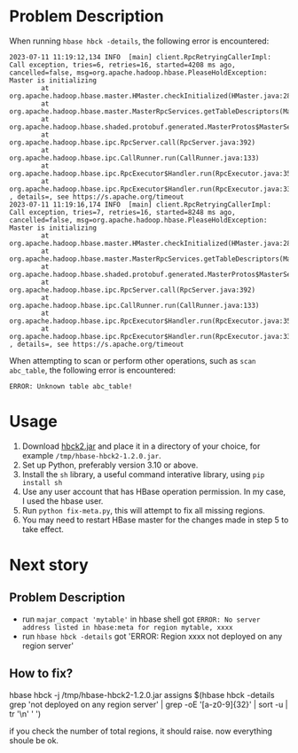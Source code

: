 # Problem Description

When running `hbase hbck -details`, the following error is encountered:
```
2023-07-11 11:19:12,134 INFO  [main] client.RpcRetryingCallerImpl: Call exception, tries=6, retries=16, started=4208 ms ago, cancelled=false, msg=org.apache.hadoop.hbase.PleaseHoldException: Master is initializing
        at org.apache.hadoop.hbase.master.HMaster.checkInitialized(HMaster.java:2825)
        at org.apache.hadoop.hbase.master.MasterRpcServices.getTableDescriptors(MasterRpcServices.java:1112)
        at org.apache.hadoop.hbase.shaded.protobuf.generated.MasterProtos$MasterService$2.callBlockingMethod(MasterProtos.java)
        at org.apache.hadoop.hbase.ipc.RpcServer.call(RpcServer.java:392)
        at org.apache.hadoop.hbase.ipc.CallRunner.run(CallRunner.java:133)
        at org.apache.hadoop.hbase.ipc.RpcExecutor$Handler.run(RpcExecutor.java:354)
        at org.apache.hadoop.hbase.ipc.RpcExecutor$Handler.run(RpcExecutor.java:334)
, details=, see https://s.apache.org/timeout
2023-07-11 11:19:16,174 INFO  [main] client.RpcRetryingCallerImpl: Call exception, tries=7, retries=16, started=8248 ms ago, cancelled=false, msg=org.apache.hadoop.hbase.PleaseHoldException: Master is initializing
        at org.apache.hadoop.hbase.master.HMaster.checkInitialized(HMaster.java:2825)
        at org.apache.hadoop.hbase.master.MasterRpcServices.getTableDescriptors(MasterRpcServices.java:1112)
        at org.apache.hadoop.hbase.shaded.protobuf.generated.MasterProtos$MasterService$2.callBlockingMethod(MasterProtos.java)
        at org.apache.hadoop.hbase.ipc.RpcServer.call(RpcServer.java:392)
        at org.apache.hadoop.hbase.ipc.CallRunner.run(CallRunner.java:133)
        at org.apache.hadoop.hbase.ipc.RpcExecutor$Handler.run(RpcExecutor.java:354)
        at org.apache.hadoop.hbase.ipc.RpcExecutor$Handler.run(RpcExecutor.java:334)
, details=, see https://s.apache.org/timeout
```

When attempting to scan or perform other operations, such as `scan abc_table`, the following error is encountered:
```
ERROR: Unknown table abc_table!
```

# Usage
1. Download [hbck2.jar](https://jar-download.com/?search_box=hbck) and place it in a directory of your choice, for example `/tmp/hbase-hbck2-1.2.0.jar`.
2. Set up Python, preferably version 3.10 or above. 
3. Install the `sh` library, a useful command interative library, using `pip install sh`
4. Use any user account that has HBase operation permission. In my case, I used the hbase user.
5. Run `python fix-meta.py`, this will attempt to fix all missing regions.
6. You may need to restart HBase master for the changes made in step 5 to take effect.


# Next story
## Problem Description
- run `majar_compact 'mytable'` in hbase shell got `ERROR: No server address listed in hbase:meta for region mytable, xxxx`
- run `hbase hbck -details` got 'ERROR: Region xxxx not deployed on any region server'

## How to fix?
hbase hbck -j /tmp/hbase-hbck2-1.2.0.jar assigns $(hbase hbck -details grep 'not deployed on any region server' | grep -oE  '[a-z0-9]{32}' | sort -u | tr '\n' ' ')

if you check the number of total regions, it should raise. now everything shoule be ok.

